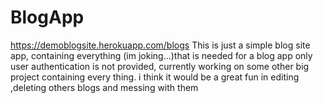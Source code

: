# BlogApp
https://demoblogsite.herokuapp.com/blogs
This is just a simple blog site app, containing everything (im joking...)that is needed for a blog app only user authentication is not provided, currently working on some other big project containing every thing. i think it would be a great fun in editing ,deleting others blogs and messing with them  
